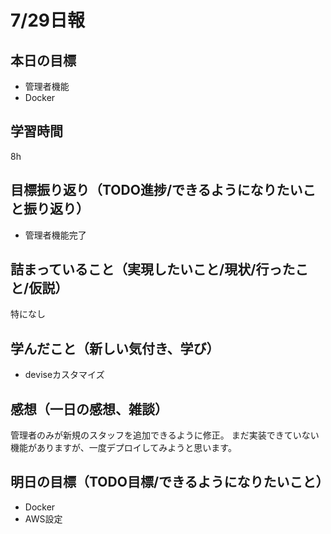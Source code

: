 # 7/29日報
## 本日の目標
- 管理者機能
- Docker
## 学習時間
8h
## 目標振り返り（TODO進捗/できるようになりたいこと振り返り）
- 管理者機能完了
## 詰まっていること（実現したいこと/現状/行ったこと/仮説）
特になし
## 学んだこと（新しい気付き、学び）
- deviseカスタマイズ
## 感想（一日の感想、雑談）
管理者のみが新規のスタッフを追加できるように修正。
まだ実装できていない機能がありますが、一度デプロイしてみようと思います。
## 明日の目標（TODO目標/できるようになりたいこと）
- Docker
- AWS設定
